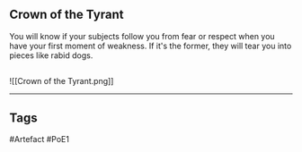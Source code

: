 ## Crown of the Tyrant
You will know if your subjects follow you from fear or respect when you have your first moment of weakness.
If it's the former, they will tear you into pieces like rabid dogs.
##
![[Crown of the Tyrant.png]]

---
## Tags
#Artefact
#PoE1